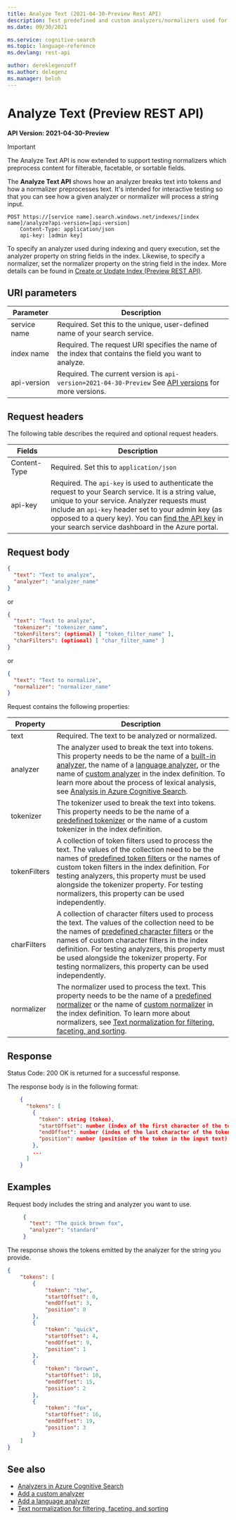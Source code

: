 ```yaml
---
title: Analyze Text (2021-04-30-Preview Rest API)
description: Test predefined and custom analyzers/normalizers used for preprocessing text during Azure Cognitive Search indexing.
ms.date: 09/30/2021

ms.service: cognitive-search
ms.topic: language-reference
ms.devlang: rest-api

author: dereklegenzoff
ms.author: delegenz
ms.manager: beloh
---
```

# Analyze Text (Preview REST API)

**API Version: 2021-04-30-Preview**

> [!Important]
> The Analyze Text API is now extended to support testing normalizers which preprocess content for filterable, facetable, or sortable fields.

The **Analyze Text API** shows how an analyzer breaks text into tokens and how a normalizer preprocesses text. It's intended for interactive testing so that you can see how a given analyzer or normalizer will process a string input.

```http
POST https://[service name].search.windows.net/indexes/[index name]/analyze?api-version=[api-version]
    Content-Type: application/json
    api-key: [admin key]
```

To specify an analyzer used during indexing and query execution, set the analyzer property on string fields in the index. Likewise, to specify a normalizer, set the normalizer property on the string field in the index. More details can be found in [Create or Update Index (Preview REST API)](create-or-update-index.md).

## URI parameters

| Parameter	  | Description  | 
|-------------|--------------|
| service name | Required. Set this to the unique, user-defined name of your search service. |
| index name  | Required. The request URI specifies the name of the index that contains the field you want to analyze.   |
| api-version | Required. The current version is `api-version=2021-04-30-Preview` See [API versions](../search-service-api-versions.md) for more versions. |

## Request headers

The following table describes the required and optional request headers.  

|Fields              |Description      |  
|--------------------|-----------------|  
|Content-Type|Required. Set this to `application/json`|  
|api-key|Required. The `api-key` is used to authenticate the request to your Search service. It is a string value, unique to your service. Analyzer requests must include an `api-key` header set to your admin key (as opposed to a query key). You can [find the API key](/azure/search/search-security-api-keys#find-existing-keys) in your search service dashboard in the Azure portal.|  

## Request body

```json
{
  "text": "Text to analyze",
  "analyzer": "analyzer_name"
}
```
 
or

```json
{
  "text": "Text to analyze",
  "tokenizer": "tokenizer_name",
  "tokenFilters": (optional) [ "token_filter_name" ],
  "charFilters": (optional) [ "char_filter_name" ]
}
``` 

or

```json
{
  "text": "Text to normalize",
  "normalizer": "normalizer_name"
}
```

Request contains the following properties:

| Property	  | Description  | 
|-------------|--------------|
| text | Required. The text to be analyzed or normalized. |
| analyzer  | The analyzer used to break the text into tokens. This property needs to be the name of a [built-in analyzer](/azure/search/index-add-custom-analyzers#built-in-analyzers), the name of a [language analyzer](/azure/search/index-add-language-analyzers#supported-language-analyzers), or the name of [custom analyzer](/azure/search/index-add-custom-analyzers#create-a-custom-analyzer) in the index definition. To learn more about the process of lexical analysis, see [Analysis in Azure Cognitive Search](https://aka.ms/azsanalysis).|
| tokenizer | The tokenizer used to break the text into tokens. This property needs to be the name of a [predefined tokenizer](/azure/search/index-add-custom-analyzers#tokenizers) or the name of a custom tokenizer in the index definition.|
| tokenFilters | A collection of token filters used to process the text. The values of the collection need to be the names of [predefined token filters](/azure/search/index-add-custom-analyzers#token-filters) or the names of custom token filters in the index definition. For testing analyzers, this property must be used alongside the tokenizer property. For testing normalizers, this property can be used independently.|
| charFilters | A collection of character filters used to process the text. The values of the collection need to be the names of [predefined character filters](/azure/search/index-add-custom-analyzers#character-filters) or the names of custom character filters in the index definition. For testing analyzers, this property must be used alongside the tokenizer property. For testing normalizers, this property can be used independently.|
| normalizer | The normalizer used to process the text. This property needs to be the name of a [predefined normalizer](/azure/search/search-normalizers#predefined-normalizers) or the name of [custom normalizer](/azure/search/search-normalizers#custom-normalizer-example) in the index definition. To learn more about normalizers, see [Text normalization for filtering, faceting, and sorting](/azure/search/search-normalizers.md). |

## Response  

Status Code: 200 OK is returned for a successful response.

The response body is in the following format:

```json
    {
      "tokens": [
        {
          "token": string (token),
          "startOffset": number (index of the first character of the token),
          "endOffset": number (index of the last character of the token),
          "position": number (position of the token in the input text)
        },
        ...
      ]
    }
 ```

## Examples

Request body includes the string and analyzer you want to use.

```json
     {
       "text": "The quick brown fox",
       "analyzer": "standard"
     }
```

The response shows the tokens emitted by the analyzer for the string you provide.

```json
{
    "tokens": [
        {
            "token": "the",
            "startOffset": 0,
            "endOffset": 3,
            "position": 0
        },
        {
            "token": "quick",
            "startOffset": 4,
            "endOffset": 9,
            "position": 1
        },
        {
            "token": "brown",
            "startOffset": 10,
            "endOffset": 15,
            "position": 2
        },
        {
            "token": "fox",
            "startOffset": 16,
            "endOffset": 19,
            "position": 3
        }
    ]
}
```

## See also  

+ [Analyzers in Azure Cognitive Search](/azure/search/search-analyzers)  
+ [Add a custom analyzer](/azure/search/index-add-custom-analyzers)  
+ [Add a language analyzer](/azure/search/index-add-language-analyzers) 
+ [Text normalization for filtering, faceting, and sorting](/azure/search/search-normalizers) 

